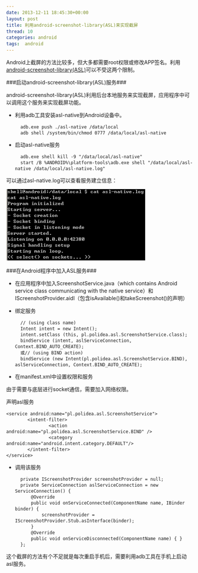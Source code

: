 ```yaml
---
date: 2013-12-11 18:45:30+00:00
layout: post
title: 利用android-screenshot-library(ASL)来实现截屏
thread: 10
categories: android
tags:  android
---
```


Android上截屏的方法比较多，但大多都需要root权限或修改APP签名。利用
[android-screenshot-library(ASL)](https://code.google.com/p/android-screenshot-library/)可以不受这两个限制。

###启动android-screenshot-library(ASL)服务###

android-screenshot-library(ASL)利用后台本地服务来实现截屏，应用程序中可以调用这个服务来实现截屏功能。

- 利用adb工具安装asl-native到Android设备中。

		adb.exe push ./asl-native /data/local			
		adb shell /system/bin/chmod 0777 /data/local/asl-native

- 启动asl-native服务

		adb.exe shell kill -9 "/data/local/asl-native"
		start /B %ANDROID%\platform-tools\adb.exe shell "/data/local/asl-native /data/local/asl-native.log"

可以通过asl-native.log可以查看服务建立信息：

![](/assets/blog_pic/asl-native-log.PNG)


###在Android程序中加入ASL服务###

- 在应用程序中加入ScreenshotService.java（which contains Android service class communicating with the native service）和IScreenshotProvider.aidl（包含isAvailable()和takeScreenshot()的声明）

- 绑定服务

		// (using class name)
		Intent intent = new Intent();
		intent.setClass (this, pl.polidea.asl.ScreenshotService.class);
		bindService (intent, aslServiceConnection, Context.BIND_AUTO_CREATE);
		或// (using BIND action)
		bindService (new Intent(pl.polidea.asl.ScreenshotService.BIND), aslServiceConnection, Context.BIND_AUTO_CREATE);

- 在manifest.xml中设置权限和服务

由于需要与底层进行socket通信，需要加入网络权限。

<uses-permission 
android:name="android.permission.INTERNET"/>

声明asl服务

	<service android:name="pl.polidea.asl.ScreenshotService">
	        <intent-filter>
	                <action android:name="pl.polidea.asl.ScreenshotService.BIND" />
	                <category android:name="android.intent.category.DEFAULT"/>
	        </intent-filter>
	</service>

- 调用该服务

		private IScreenshotProvider screenshotProvider = null;
		private ServiceConnection aslServiceConnection = new ServiceConnection() {
		    @Override
		    public void onServiceConnected(ComponentName name, IBinder binder) {
		        screenshotProvider = IScreenshotProvider.Stub.asInterface(binder);
		    }
		    @Override
		    public void onServiceDisconnected(ComponentName name) { }
		};

这个截屏的方法有个不足就是每次重启手机后，需要利用adb工具在手机上启动asl服务。